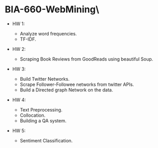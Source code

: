 # BIA-660-WebMining\

- HW 1:
  - Analyze word frequencies.
  - TF-IDF.

- HW 2:
  - Scraping Book Reviews from GoodReads using beautiful Soup.
  
- HW 3:
  - Build Twitter Networks.
  - Scrape Follower-Followee networks from twitter APIs.
  - Build a Directed graph Network on the data.
  
- HW 4:
  - Text Preprocessing.
  - Collocation.
  - Building a QA system.
 
- HW 5:
  - Sentiment Classification.
